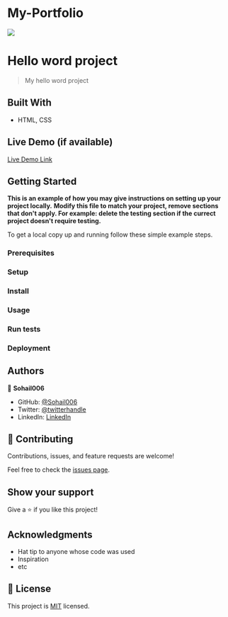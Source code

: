 # My-Portfolio
![](https://img.shields.io/badge/Microverse-blueviolet)

# Hello word project

> My hello word project


## Built With

- HTML, CSS

## Live Demo (if available)

[Live Demo Link](https://livedemo.com)


## Getting Started

**This is an example of how you may give instructions on setting up your project locally.**
**Modify this file to match your project, remove sections that don't apply. For example: delete the testing section if the currect project doesn't require testing.**


To get a local copy up and running follow these simple example steps.

### Prerequisites

### Setup

### Install

### Usage

### Run tests

### Deployment



## Authors

👤 **Sohail006**

- GitHub: [@Sohail006](https://github.com/Sohail006)
- Twitter: [@twitterhandle](https://www.linkedin.com/in/sohail-anjum-547b6bab)
- LinkedIn: [LinkedIn](https://linkedin.com/in/linkedinhandle)

## 🤝 Contributing

Contributions, issues, and feature requests are welcome!

Feel free to check the [issues page](../../issues/).

## Show your support

Give a ⭐️ if you like this project!

## Acknowledgments

- Hat tip to anyone whose code was used
- Inspiration
- etc

## 📝 License

This project is [MIT](./MIT.md) licensed.

